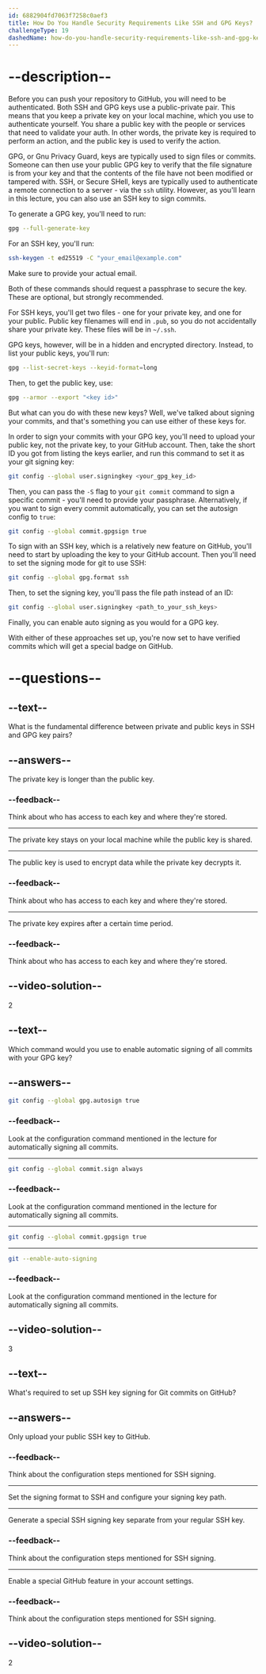 ```yaml
---
id: 6882904fd7063f7258c0aef3
title: How Do You Handle Security Requirements Like SSH and GPG Keys?
challengeType: 19
dashedName: how-do-you-handle-security-requirements-like-ssh-and-gpg-keys
---
```


# --description--

Before you can push your repository to GitHub, you will need to be authenticated. Both SSH and GPG keys use a public-private pair. This means that you keep a private key on your local machine, which you use to authenticate yourself. You share a public key with the people or services that need to validate your auth. In other words, the private key is required to perform an action, and the public key is used to verify the action.

GPG, or Gnu Privacy Guard, keys are typically used to sign files or commits. Someone can then use your public GPG key to verify that the file signature is from your key and that the contents of the file have not been modified or tampered with. SSH, or Secure SHell, keys are typically used to authenticate a remote connection to a server - via the `ssh` utility. However, as you'll learn in this lecture, you can also use an SSH key to sign commits.

To generate a GPG key, you'll need to run:

```sh
gpg --full-generate-key
```

For an SSH key, you'll run:

```sh
ssh-keygen -t ed25519 -C "your_email@example.com"
```

Make sure to provide your actual email.

Both of these commands should request a passphrase to secure the key. These are optional, but strongly recommended.

For SSH keys, you'll get two files - one for your private key, and one for your public. Public key filenames will end in `.pub`, so you do not accidentally share your private key. These files will be in `~/.ssh`.

GPG keys, however, will be in a hidden and encrypted directory. Instead, to list your public keys, you'll run:

```sh
gpg --list-secret-keys --keyid-format=long
```

Then, to get the public key, use:

```sh
gpg --armor --export "<key id>"
```

But what can you do with these new keys? Well, we've talked about signing your commits, and that's something you can use either of these keys for.

In order to sign your commits with your GPG key, you'll need to upload your public key, not the private key, to your GitHub account. Then, take the short ID you got from listing the keys earlier, and run this command to set it as your git signing key:

```sh
git config --global user.signingkey <your_gpg_key_id>
```

Then, you can pass the `-S` flag to your `git commit` command to sign a specific commit - you'll need to provide your passphrase. Alternatively, if you want to sign every commit automatically, you can set the autosign config to `true`:

```sh
git config --global commit.gpgsign true
```

To sign with an SSH key, which is a relatively new feature on GitHub, you'll need to start by uploading the key to your GitHub account. Then you'll need to set the signing mode for git to use SSH:

```sh
git config --global gpg.format ssh
```

Then, to set the signing key, you'll pass the file path instead of an ID:

```sh
git config --global user.signingkey <path_to_your_ssh_keys>
```

Finally, you can enable auto signing as you would for a GPG key.

With either of these approaches set up, you're now set to have verified commits which will get a special badge on GitHub.

# --questions--

## --text--

What is the fundamental difference between private and public keys in SSH and GPG key pairs?

## --answers--

The private key is longer than the public key.

### --feedback--

Think about who has access to each key and where they're stored.

---

The private key stays on your local machine while the public key is shared.

---

The public key is used to encrypt data while the private key decrypts it.

### --feedback--

Think about who has access to each key and where they're stored.

---

The private key expires after a certain time period.

### --feedback--

Think about who has access to each key and where they're stored.

## --video-solution--

2

## --text--

Which command would you use to enable automatic signing of all commits with your GPG key?

## --answers--

```sh
git config --global gpg.autosign true
```

### --feedback--

Look at the configuration command mentioned in the lecture for automatically signing all commits.

---

```sh
git config --global commit.sign always
```

### --feedback--

Look at the configuration command mentioned in the lecture for automatically signing all commits.

---

```sh
git config --global commit.gpgsign true
```

---

```sh
git --enable-auto-signing
```

### --feedback--

Look at the configuration command mentioned in the lecture for automatically signing all commits.

## --video-solution--

3

## --text--

What's required to set up SSH key signing for Git commits on GitHub?

## --answers--

Only upload your public SSH key to GitHub.

### --feedback--

Think about the configuration steps mentioned for SSH signing.

---

Set the signing format to SSH and configure your signing key path.

---

Generate a special SSH signing key separate from your regular SSH key.

### --feedback--

Think about the configuration steps mentioned for SSH signing.

---

Enable a special GitHub feature in your account settings.

### --feedback--

Think about the configuration steps mentioned for SSH signing.

## --video-solution--

2
